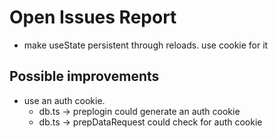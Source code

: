 # Open Issues Report
- make useState persistent through reloads. use cookie for it

## Possible improvements
- use an auth cookie. 
  - db.ts -> preplogin could generate an auth cookie
  - db.ts -> prepDataRequest could check for auth cookie